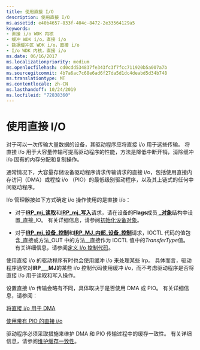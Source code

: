 ```yaml
---
title: 使用直接 I/O
description: 使用直接 I/O
ms.assetid: e40b4657-833f-404c-8472-2e33564129a5
keywords:
- 直接 i/o WDK 内核
- 缓冲 WDK i/o，直接 i/o
- 数据缓冲区 WDK i/o，直接 i/o
- I/o WDK 内核，直接 i/o
ms.date: 06/16/2017
ms.localizationpriority: medium
ms.openlocfilehash: cd0cdd534837fe343fc3f7fcc711920b5a007a7b
ms.sourcegitcommit: 4b7a6ac7c68e6ad6f27da5d1dc4deabd5d34b748
ms.translationtype: MT
ms.contentlocale: zh-CN
ms.lasthandoff: 10/24/2019
ms.locfileid: "72838360"
---
```

# <a name="using-direct-io"></a>使用直接 I/O





对于可以一次传输大量数据的设备，其驱动程序应将直接 i/o 用于这些传输。 将直接 i/o 用于大容量传输可提高驱动程序的性能，方法是降低中断开销，消除缓冲 i/o 固有的内存分配和复制操作。

通常情况下，大容量存储设备驱动程序请求传输请求的直接 i/o，包括使用直接内存访问（DMA）或程控 i/o （PIO）的最低级别驱动程序，以及其上链式的任何中间驱动程序。

I/o 管理器按如下方式确定 i/o 操作使用的是直接 i/o：

-   对于[**IRP\_mj\_读取**](https://docs.microsoft.com/windows-hardware/drivers/kernel/irp-mj-read)和[**IRP\_mj\_写入**](https://docs.microsoft.com/windows-hardware/drivers/kernel/irp-mj-write)请求，请在设备的**Flags**成员[ **\_对象**](https://docs.microsoft.com/windows-hardware/drivers/ddi/wdm/ns-wdm-_device_object)结构中设置\_直接\_IO。 有关详细信息，请参阅[初始化设备对象](initializing-a-device-object.md)。

-   对于[**IRP\_mj\_设备\_控制**](https://docs.microsoft.com/windows-hardware/drivers/kernel/irp-mj-device-control)和[**IRP\_MJ\_内部\_设备\_控制**](https://docs.microsoft.com/windows-hardware/drivers/kernel/irp-mj-internal-device-control)请求，IOCTL 代码的值包含\_直接或方法\_OUT 中的方法\_\_直接作为 IOCTL 值中的*TransferType*值。 有关详细信息，请参阅[定义 I/o 控制代码](defining-i-o-control-codes.md)。

使用直接 i/o 的驱动程序有时也会使用缓冲 i/o 来处理某些 Irp。 具体而言，驱动程序通常对**IRP\_\_\_MJ**的某些 i/o 控制代码使用缓冲 i/o，而不考虑驱动程序是否将直接 i/o 用于读取和写入操作。

设置直接 i/o 传输会略有不同，具体取决于是否使用 DMA 或 PIO。 有关详细信息，请参阅：

[将直接 i/o 用于 DMA](using-direct-i-o-with-dma.md)

[使用带有 PIO 的直接 i/o](using-direct-i-o-with-pio.md)

驱动程序必须采取措施来维护 DMA 和 PIO 传输过程中的缓存一致性。 有关详细信息，请参阅[维护缓存一致性](maintaining-cache-coherency.md)。

 

 




